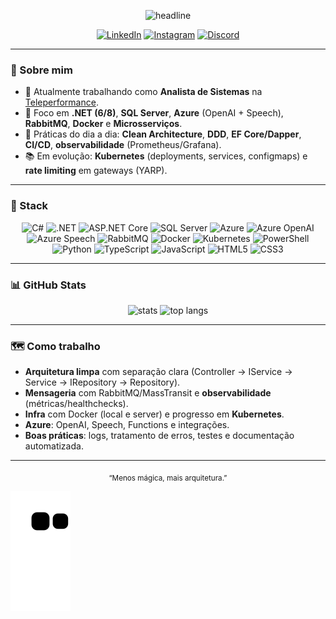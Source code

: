 <p align="center">
  <img src="https://readme-typing-svg.demolab.com?font=Inter&weight=600&size=22&pause=1000&center=true&vCenter=true&width=900&lines=Salve!+Eu+sou+Daniel+Rossi+de+Amorim;Analista+de+Sistemas+na+Teleperformance;.%E2%80%8B.NET+6%2F8+%7C+Azure+%7C+SQL+Server+%7C+RabbitMQ+%7C+Docker+%7C+Kubernetes+(em+evolu%C3%A7%C3%A3o);Clean+Architecture+%26+DDD+na+pr%C3%A1tica" alt="headline" />
</p>

<p align="center">
  <a href="https://www.linkedin.com/in/danielrossi2002/"><img alt="LinkedIn" src="https://img.shields.io/badge/LinkedIn-danielrossi2002-0A66C2?style=for-the-badge&logo=linkedin&logoColor=white"></a>
  <a href="https://instagram.com/danielrossi.png"><img alt="Instagram" src="https://img.shields.io/badge/Instagram-@danielrossi.png-E4405F?style=for-the-badge&logo=instagram&logoColor=white"></a>
  <a href="[https://discord.gg/PnCh8H6WwJ](https://discord.gg/M2P2pzazpG)"><img alt="Discord" src="https://img.shields.io/badge/Discord-Olimpo-5865F2?style=for-the-badge&logo=discord&logoColor=white"></a>
</p>

---

### 👋 Sobre mim
- 🔭 Atualmente trabalhando como **Analista de Sistemas** na <a href="https://teleperformance.com.br" target="_blank">Teleperformance</a>.
- 🧱 Foco em **.NET (6/8)**, **SQL Server**, **Azure** (OpenAI + Speech), **RabbitMQ**, **Docker** e **Microsserviços**.
- 🧠 Práticas do dia a dia: **Clean Architecture**, **DDD**, **EF Core/Dapper**, **CI/CD**, **observabilidade** (Prometheus/Grafana).
- 📚 Em evolução: **Kubernetes** (deployments, services, configmaps) e **rate limiting** em gateways (YARP).


---

### 🧰 Stack
<div align="center">
  
![C#](https://img.shields.io/badge/C%23-239120?style=for-the-badge&logo=csharp&logoColor=white)
![.NET](https://img.shields.io/badge/.NET-512BD4?style=for-the-badge&logo=dotnet&logoColor=white)
![ASP.NET Core](https://img.shields.io/badge/ASP.NET%20Core-5C2D91?style=for-the-badge&logo=dotnet&logoColor=white)
![SQL Server](https://img.shields.io/badge/SQL%20Server-CC2927?style=for-the-badge&logo=microsoftsqlserver&logoColor=white)
![Azure](https://img.shields.io/badge/Azure-0078D4?style=for-the-badge&logo=microsoftazure&logoColor=white)
![Azure OpenAI](https://img.shields.io/badge/Azure%20OpenAI-0A5?style=for-the-badge&logo=openai&logoColor=white)
![Azure Speech](https://img.shields.io/badge/Azure%20Speech-0078D4?style=for-the-badge&logo=microsoftazure&logoColor=white)
![RabbitMQ](https://img.shields.io/badge/RabbitMQ-FF6600?style=for-the-badge&logo=rabbitmq&logoColor=white)
![Docker](https://img.shields.io/badge/Docker-2496ED?style=for-the-badge&logo=docker&logoColor=white)
![Kubernetes](https://img.shields.io/badge/Kubernetes-326CE5?style=for-the-badge&logo=kubernetes&logoColor=white)
![PowerShell](https://img.shields.io/badge/PowerShell-2CA5E0?style=for-the-badge&logo=powershell&logoColor=white)
![Python](https://img.shields.io/badge/Python-3776AB?style=for-the-badge&logo=python&logoColor=white)
![TypeScript](https://img.shields.io/badge/TypeScript-3178C6?style=for-the-badge&logo=typescript&logoColor=white)
![JavaScript](https://img.shields.io/badge/JavaScript-F7DF1E?style=for-the-badge&logo=javascript&logoColor=black)
![HTML5](https://img.shields.io/badge/HTML5-E34F26?style=for-the-badge&logo=html5&logoColor=white)
![CSS3](https://img.shields.io/badge/CSS3-1572B6?style=for-the-badge&logo=css3&logoColor=white)

</div>

---

### 📊 GitHub Stats
<div align="center">
  <img height="165" src="https://github-readme-stats.vercel.app/api?username=D4nRossi&show_icons=true&theme=tokyonight&include_all_commits=true&count_private=true&rank_icon=github" alt="stats" />
  <img height="165" src="https://github-readme-stats.vercel.app/api/top-langs/?username=D4nRossi&layout=compact&langs_count=8&theme=tokyonight" alt="top langs" />
</div>

---

### 🗺️ Como trabalho
- **Arquitetura limpa** com separação clara (Controller → IService → Service → IRepository → Repository).
- **Mensageria** com RabbitMQ/MassTransit e **observabilidade** (métricas/healthchecks).
- **Infra** com Docker (local e server) e progresso em **Kubernetes**.
- **Azure**: OpenAI, Speech, Functions e integrações.
- **Boas práticas**: logs, tratamento de erros, testes e documentação automatizada.

---

<p align="center">
  <sub>“Menos mágica, mais arquitetura.”</sub>
</p>

![Snake animation](https://github.com/D4nRossi/D4nRossi/blob/output/github-contribution-grid-snake.svg)

